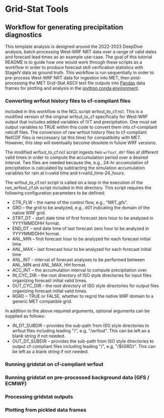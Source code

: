 # Grid-Stat Tools

## Workflow for generating precipitation diagnostics
This template analysis is designed around the 2022-2023 DeepDive analysis, batch
processing West-WRF NRT data over a range of valid dates and forecast lead times
as an example use-case. The goal of this tutorial README is to guide how one
would work through these scripts as a workflow in order to produce forecast
skill verification statistics with StageIV data as ground truth.  This workflow
is run sequentially in order to pre-process West-WRF NRT data for ingestion into
MET, then post-processing the MET Grid-Stat ASCII text file outputs into
[Pandas](https://pandas.pydata.org/) data frames for plotting and analysis in
the [ipython conda environment](https://github.com/CW3E/MET-tools#conda-environments).

### Converting wrfout history files to cf-compliant files

Included in this workflow is the NCL script wrfout_to_cf.ncl. This is a modified
version of the original wrfout_to_cf specifically for West-WRF output that
includes added variables of IVT and precipitation. One must set output variables
to TRUE within this code to convert them into cf-compliant netcdf files. The
conversion of raw wrfout history files to cf-compliant NetCDF files is neccessary
(at this time) for compatibility with MET. However, this step will eventually
become obsolete in future WRF versions.

The modified wrfout_to_cf.ncl script ingests two `wrfout_d0?` files at different
valid times in order to compute the accumulation period over a desired interval.
Two files are needed because the, e.g., 24-hr accumulation of precipitation is
calculated by subtracting the simulation accumulation variables for rain at
t=valid time and t=valid_time-24_hours.

The wrfout_to_cf.ncl script is called on a loop in the execution of the
run_wrfout_cf.sh script included in this directory. This script requires the
following configuration parameters to be defined:

 * CTR_FLW       &ndash; the name of the control flow, e.g., "NRT_gfs".
 * GRD           &ndash; the grid to be analyzed, e.g., d01 indicating the domain of the native WRF grid.
 * STRT_DT       &ndash; start date time of first forecast zero hour to be analyzed in YYYYMMDDHH format.
 * END_DT        &ndash; end date time of last forecast zero hour to be analyzed in YYYYMMDDHH format.
 * ANL_MIN       &ndash; first forecast hour to be analyzed for each forecast initial time
 * ANL_MAX       &ndash; last forecast hour to be analyzed for each forecast initial time
 * ANL_INT       &ndash; interval of forecast analyses to be performed between ANL_MIN and ANL_MAX, HH format.
 * ACC_INT       &ndash; the accumulation interval to compute precipitation over.
 * IN_CYC_DIR    &ndash; the root directory of ISO style directories for input files organizing forecast initial valid times.
 * OUT_CYC_DIR   &ndash; the root directory of ISO style directories for output files organizing forecast initial valid times.
 * RGRD          &ndash; TRUE or FALSE, whether to regrid the native WRF domain to a generic MET compatible grid.

In addition to the above required arguments, optional arguments can be supplied as follows:
 
 * IN_DT_SUBDIR  &ndash; provides the sub-path from ISO style directories to wrfout files including leading "/", e.g, "/wrfout". This can be left as a blank string if not needed.
 * OUT_DT_SUBDIR &ndash; provides the sub-path from ISO style directories to output cf-compliant files including leading "/", e.g, "/${GRD}". This can be left as a blank string if not needed.

### Running gridstat on cf-compliant wrfout

### Running gridstat on pre-processed background data (GFS / ECMWF)

### Processing gridstat outputs

### Plotting from pickled data frames
